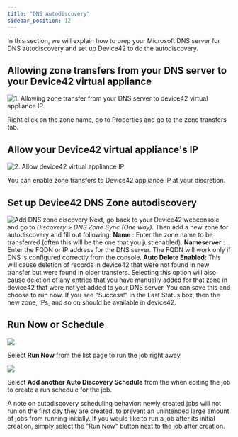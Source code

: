 ```yaml
---
title: "DNS Autodiscovery"
sidebar_position: 12
---
```


In this section, we will explain how to prep your Microsoft DNS server for DNS autodiscovery and set up Device42 to do the autodiscovery.

## Allowing zone transfers from your DNS server to your Device42 virtual appliance

![1. Allowing zone transfer from your DNS server to device42 virtual appliance IP.](/assets/images/2016-03-22-dns-01.png)

Right click on the zone name, go to Properties and go to the zone transfers tab.

## Allow your Device42 virtual appliance's IP

![2. Allow device42 virtual appliance IP](/assets/images/2016-03-22-dns-02.png) 

You can enable zone transfers to Device42 appliance IP at your discretion.

## Set up Device42 DNS Zone autodiscovery

![Add DNS zone discovery](/assets/images/add_dns_zone_autodiscovery.png) Next, go back to your Device42 webconsole and go to _Discovery > DNS Zone Sync (One way)_. Then add a new zone for autodiscovery and fill out following: **Name** : Enter the zone name to be transferred (often this will be the one that you just enabled). **Nameserver** : Enter the FQDN or IP address for the DNS server. The FQDN will work only if DNS is configured correctly from the console. **Auto Delete Enabled:** This will cause deletion of records in device42 that were not found in new transfer but were found in older transfers. Selecting this option will also cause deletion of any entries that you have manually added for that zone in device42 that were not yet added to your DNS server. You can save this and choose to run now. If you see "Success!" in the Last Status box, then the new zone, IPs, and so on should be available in device42.

## Run Now or Schedule

![](/assets/images/image-700x115.png)

Select **Run Now** from the list page to run the job right away.

![](/assets/images/AD_Blade-Discovery-Run-Schedule.png)

Select **Add another Auto Discovery Schedule** from the when editing the job to create a run schedule for the job.

A note on autodiscovery scheduling behavior: newly created jobs will not run on the first day they are created, to prevent an unintended large amount of jobs from running initially. If you would like to run a job after its initial creation, simply select the "Run Now" button next to the job after creation.
